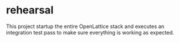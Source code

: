 # rehearsal

This project startup the entire OpenLattice stack and executes an integration test pass to make sure everything is working as expected.